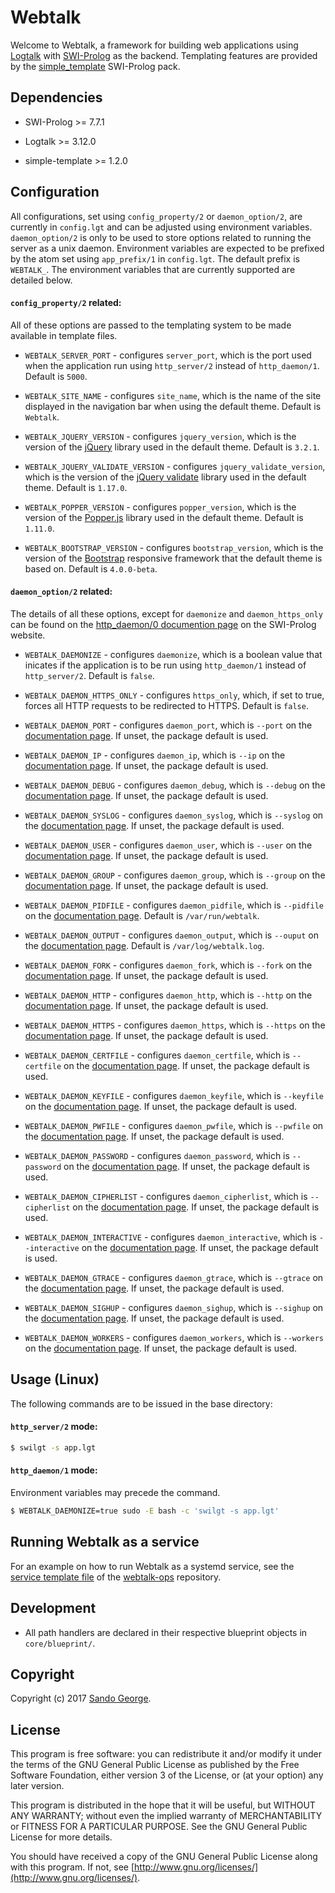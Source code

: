 # Webtalk

Welcome to Webtalk, a framework for building web applications using [Logtalk](http://logtalk.org/) with [SWI-Prolog](http://www.swi-prolog.org/) as the backend. Templating features are provided by the [simple_template](http://www.swi-prolog.org/pack/list?p=simple_template) SWI-Prolog pack.

## Dependencies
- SWI-Prolog >= 7.7.1

- Logtalk >= 3.12.0

- simple-template >= 1.2.0

## Configuration
All configurations, set using `config_property/2` or `daemon_option/2`, are currently in `config.lgt` and can be adjusted using environment variables. `daemon_option/2` is only to be used to store options related to running the server as a unix daemon. Environment variables are expected to be prefixed by the atom set using `app_prefix/1` in `config.lgt`. The default prefix is `WEBTALK_`. The environment variables that are currently supported are detailed below.

#### `config_property/2` related:

All of these options are passed to the templating system to be made available in template files.

- `WEBTALK_SERVER_PORT` - configures `server_port`, which is the port used when the application run using `http_server/2` instead of `http_daemon/1`. Default is `5000`.

- `WEBTALK_SITE_NAME` - configures `site_name`, which is the name of the site displayed in the navigation bar when using the default theme. Default is `Webtalk`.

- `WEBTALK_JQUERY_VERSION` - configures `jquery_version`, which is the version of the [jQuery](https://jquery.com/) library used in the default theme. Default is `3.2.1`.

- `WEBTALK_JQUERY_VALIDATE_VERSION` - configures `jquery_validate_version`, which is the version of the [jQuery validate](https://jqueryvalidation.org/) library used in the default theme. Default is `1.17.0`.

- `WEBTALK_POPPER_VERSION` - configures `popper_version`, which is the version of the [Popper.js](https://popper.js.org/) library used in the default theme. Default is `1.11.0`.

- `WEBTALK_BOOTSTRAP_VERSION` - configures `bootstrap_version`, which is the version of the [Bootstrap](http://getbootstrap.com/) responsive framework that the default theme is based on. Default is `4.0.0-beta`.

#### `daemon_option/2` related:

The details of all these options, except for `daemonize` and `daemon_https_only` can be found on the [http_daemon/0 documention page](http://www.swi-prolog.org/pldoc/man?predicate=http_daemon/0) on the SWI-Prolog website.

- `WEBTALK_DAEMONIZE` - configures `daemonize`, which is a boolean value that inicates if the application is to be run using `http_daemon/1` instead of `http_server/2`. Default is `false`.

- `WEBTALK_DAEMON_HTTPS_ONLY` - configures `https_only`, which, if set to true, forces all HTTP requests to be redirected to HTTPS. Default is `false`.

- `WEBTALK_DAEMON_PORT` - configures `daemon_port`, which is `--port` on the [documentation page](http://www.swi-prolog.org/pldoc/man?predicate=http_daemon/0). If unset, the package default is used.

- `WEBTALK_DAEMON_IP` - configures `daemon_ip`, which is `--ip` on the [documentation page](http://www.swi-prolog.org/pldoc/man?predicate=http_daemon/0). If unset, the package default is used.

- `WEBTALK_DAEMON_DEBUG` - configures `daemon_debug`, which is `--debug` on the [documentation page](http://www.swi-prolog.org/pldoc/man?predicate=http_daemon/0). If unset, the package default is used.

- `WEBTALK_DAEMON_SYSLOG` - configures `daemon_syslog`, which is `--syslog` on the [documentation page](http://www.swi-prolog.org/pldoc/man?predicate=http_daemon/0). If unset, the package default is used.

- `WEBTALK_DAEMON_USER` - configures `daemon_user`, which is `--user` on the [documentation page](http://www.swi-prolog.org/pldoc/man?predicate=http_daemon/0). If unset, the package default is used.

- `WEBTALK_DAEMON_GROUP` - configures `daemon_group`, which is `--group` on the [documentation page](http://www.swi-prolog.org/pldoc/man?predicate=http_daemon/0). If unset, the package default is used.

- `WEBTALK_DAEMON_PIDFILE` - configures `daemon_pidfile`, which is `--pidfile` on the [documentation page](http://www.swi-prolog.org/pldoc/man?predicate=http_daemon/0). Default is `/var/run/webtalk`.

- `WEBTALK_DAEMON_OUTPUT` - configures `daemon_output`, which is `--ouput` on the [documentation page](http://www.swi-prolog.org/pldoc/man?predicate=http_daemon/0). Default is `/var/log/webtalk.log`.

- `WEBTALK_DAEMON_FORK` - configures `daemon_fork`, which is `--fork` on the [documentation page](http://www.swi-prolog.org/pldoc/man?predicate=http_daemon/0). If unset, the package default is used.

- `WEBTALK_DAEMON_HTTP` - configures `daemon_http`, which is `--http` on the [documentation page](http://www.swi-prolog.org/pldoc/man?predicate=http_daemon/0). If unset, the package default is used.

- `WEBTALK_DAEMON_HTTPS` - configures `daemon_https`, which is `--https` on the [documentation page](http://www.swi-prolog.org/pldoc/man?predicate=http_daemon/0). If unset, the package default is used.

- `WEBTALK_DAEMON_CERTFILE` - configures `daemon_certfile`, which is `--certfile` on the [documentation page](http://www.swi-prolog.org/pldoc/man?predicate=http_daemon/0). If unset, the package default is used.

- `WEBTALK_DAEMON_KEYFILE` - configures `daemon_keyfile`, which is `--keyfile` on the [documentation page](http://www.swi-prolog.org/pldoc/man?predicate=http_daemon/0). If unset, the package default is used.

- `WEBTALK_DAEMON_PWFILE` - configures `daemon_pwfile`, which is `--pwfile` on the [documentation page](http://www.swi-prolog.org/pldoc/man?predicate=http_daemon/0). If unset, the package default is used.

- `WEBTALK_DAEMON_PASSWORD` - configures `daemon_password`, which is `--password` on the [documentation page](http://www.swi-prolog.org/pldoc/man?predicate=http_daemon/0). If unset, the package default is used.

- `WEBTALK_DAEMON_CIPHERLIST` - configures `daemon_cipherlist`, which is `--cipherlist` on the [documentation page](http://www.swi-prolog.org/pldoc/man?predicate=http_daemon/0). If unset, the package default is used.

- `WEBTALK_DAEMON_INTERACTIVE` - configures `daemon_interactive`, which is `--interactive` on the [documentation page](http://www.swi-prolog.org/pldoc/man?predicate=http_daemon/0). If unset, the package default is used.

- `WEBTALK_DAEMON_GTRACE` - configures `daemon_gtrace`, which is `--gtrace` on the [documentation page](http://www.swi-prolog.org/pldoc/man?predicate=http_daemon/0). If unset, the package default is used.

- `WEBTALK_DAEMON_SIGHUP` - configures `daemon_sighup`, which is `--sighup` on the [documentation page](http://www.swi-prolog.org/pldoc/man?predicate=http_daemon/0). If unset, the package default is used.

- `WEBTALK_DAEMON_WORKERS` - configures `daemon_workers`, which is `--workers` on the [documentation page](http://www.swi-prolog.org/pldoc/man?predicate=http_daemon/0). If unset, the package default is used.

## Usage (Linux)

The following commands are to be issued in the base directory:

#### `http_server/2` mode:

```bash
$ swilgt -s app.lgt
```

#### `http_daemon/1` mode:

Environment variables may precede the command.

```bash
$ WEBTALK_DAEMONIZE=true sudo -E bash -c 'swilgt -s app.lgt'
```

## Running Webtalk as a service

For an example on how to run Webtalk as a systemd service, see the [service template file](https://github.com/sandogeorge/webtalk-ops/blob/master/chef/site-cookbooks/webtalk/templates/default/webtalk.erb) of the [webtalk-ops](https://github.com/sandogeorge/webtalk-ops) repository.

## Development

- All path handlers are declared in their respective blueprint objects in `core/blueprint/`.

## Copyright
Copyright (c) 2017 [Sando George](https://github.com/sandogeorge).

## License
This program is free software: you can redistribute it and/or modify it under the terms of the GNU General Public License as published by the Free Software Foundation, either version 3 of the License, or (at your option) any later version.

This program is distributed in the hope that it will be useful, but WITHOUT ANY WARRANTY; without even the implied warranty of MERCHANTABILITY or FITNESS FOR A PARTICULAR PURPOSE. See the GNU General Public License for more details.

You should have received a copy of the GNU General Public License along with this program. If not, see [http://www.gnu.org/licenses/](http://www.gnu.org/licenses/).